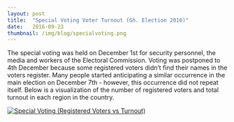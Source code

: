```yaml
---
layout: post 
title:  "Special Voting Voter Turnout (Gh. Election 2016)"
date:   2016-09-23 
thumbnail: /img/blog/specialvoting.png
---
```


The special voting was held on December 1st for security personnel, the media and workers of the Electoral Commission. Voting was postponed to 4th December because some registered voters didn’t find their names in the voters register. Many people started anticipating a similar occurrence in the main election on December 7th - however, this occurrence did not repeat itself. Below is a visualization of the number of registered voters and total turnout in each region in the country.


<div class="center">
     <div class='tableauPlaceholder' id='viz1481194556757' style='position: relative'><noscript><a href='#'><img alt='Special Voting (Registered Voters vs Turnout) ' src='https:&#47;&#47;public.tableau.com&#47;static&#47;images&#47;Sp&#47;SpecialVoting-Voterturnout&#47;SpecialVotingRegisteredVotersvsTurnout&#47;1_rss.png' style='border: none' /></a></noscript><object class='tableauViz'  style='display:none;'><param name='host_url' value='https%3A%2F%2Fpublic.tableau.com%2F' /> <param name='site_root' value='' /><param name='name' value='SpecialVoting-Voterturnout&#47;SpecialVotingRegisteredVotersvsTurnout' /><param name='tabs' value='no' /><param name='toolbar' value='yes' /><param name='static_image' value='https:&#47;&#47;public.tableau.com&#47;static&#47;images&#47;Sp&#47;SpecialVoting-Voterturnout&#47;SpecialVotingRegisteredVotersvsTurnout&#47;1.png' /> <param name='animate_transition' value='yes' /><param name='display_static_image' value='yes' /><param name='display_spinner' value='yes' /><param name='display_overlay' value='yes' /><param name='display_count' value='yes' /></object></div>                <script type='text/javascript'>                    var divElement = document.getElementById('viz1481194556757');                    var vizElement = divElement.getElementsByTagName('object')[0];                    vizElement.style.width='100%';vizElement.style.height=(divElement.offsetWidth*0.75)+'px';                    var scriptElement = document.createElement('script');                    scriptElement.src = 'https://public.tableau.com/javascripts/api/viz_v1.js';                    vizElement.parentNode.insertBefore(scriptElement, vizElement);                </script>


</div>